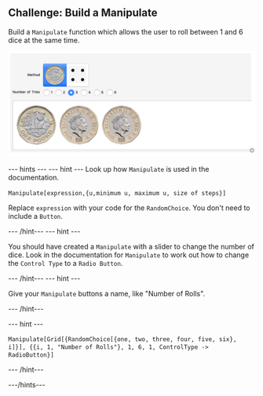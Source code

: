 ## Challenge: Build a Manipulate

Build a `Manipulate` function which allows the user to roll between 1 and 6 dice at the same time.

![Complete](images/Complete.png)

--- hints ---
--- hint ---
Look up how `Manipulate` is used in the documentation.

```Manipulate[expression,{u,minimum u, maximum u, size of steps}]```

Replace `expression` with your code for the `RandomChoice`. You don't need to include a `Button`.

--- /hint---
--- hint ---

You should have created a `Manipulate` with a slider to change the number of dice.
Look in the documentation for `Manipulate` to work out how to change the `Control Type` to a `Radio Button`.

--- /hint---
--- hint ---

Give your `Manipulate` buttons a name, like "Number of Rolls".

--- /hint---

--- hint ---
```
Manipulate[Grid[{RandomChoice[{one, two, three, four, five, six}, i]}], {{i, 1, "Number of Rolls"}, 1, 6, 1, ControlType -> RadioButton}]
```
--- /hint---

---/hints---
